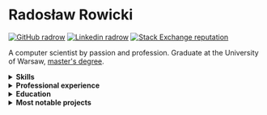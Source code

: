 # Radosław Rowicki

[![GitHub radrow](https://img.shields.io/github/followers/radrow?label=follow&style=social&cacheSeconds=86400)](https://github.com/radrow)
[![Linkedin radrow](https://img.shields.io/badge/-Linkedin-blue?style=flat-square&logo=Linkedin&logoColor=white&link=https://www.linkedin.com/in/radrow-85ab63b4&cacheSeconds=864000)](https://www.linkedin.com/in/radrow)
[![Stack Exchange reputation](https://img.shields.io/stackexchange/stackoverflow/r/4400060)](https://stackoverflow.com/users/4400060/radrow?tab=profile)

A computer scientist by passion and profession. Graduate at the University of Warsaw, [master's degree](https://github.com/radrow/masters-thesis).

<details>
<summary><b>Skills</b></summary>
  
### Areas

- Functional programming
- Compilers construction
- Type theory
- Blockchain
- Machine learning

### Technologies & lanugages

- **Advanced:** Haskell
- **Semi-advanced:** Erlang
- **Intermediate:** C#, Rust, Python, Prolog, Scala

### Natural lanugages

- **Mothertongue:** Polish
- **Professional:** English
- **Communicative:** German
</details>

<details>
<summary><b>Professional experience</b></summary>

### 2021-now - Software Engineer at **Microsoft Corporation**

- Developing the server behind Business Central 365
- Technical customer support
  
### 2019-2021 - Erlang Developer at **æternity blockchain**

- Developing a compiler for a smart contract language
- Developing tooling for smart contract development
- Developing a virtual machine for smart contracts
- Giving technical interviews and onboarding new members
  
### 2018 - Haskell&Elm Developer Intern at **Vacation Labs**
  
- Introduced a new booking infra for the company's services
- Introduced Elm to the codebase

</details>

<details>
<summary><b>Education</b></summary>

### 2019-2022 University of Warsaw

Master's degree in computer science.
  
- Thesis: Liquid types for verification of smart contracts
- Grade: Very Good (5 in 2-5 scale)
  
### 2020-2021 Ludwig Maximilian University of Munich

Student exchange programme

### 2016-2019 University of Warsaw

Bachelor's degree in computer science
  
- Thesis: Variational autoencoder for collaborative filtering - implementation and performance optimization
- Grade: Good (4 in 2-5)

</details>


<details>
<summary><b>Most notable projects</b></summary>
  
- [`i3hloc`](/i3hloc2) — A customizable, parallelized scheduler for the [`i3status`](i3/i3status) status bar for i3 WM. Written in Haskell.
- [`radlang`](/radlang) — An interpreter of a Haskell-like language. Supports type classes, full type inference, higher kinded types, `for` notation for monads and lazy evaluation.
- [`fizzbuzz-coq`](/fizzbuzz-coq) — A super defensive joke implementation of the [Fizz Buzz](https://en.wikipedia.org/wiki/Fizz_buzz) problem written as a sophisticated proposal to the [state-of-the-art implementation](github.com/EnterpriseQualityCoding/FizzBuzzEnterpriseEdition). Written in Coq to prove correctness of every step of the algorithm. Obfuscation warning. 
- [`aesophia`](/aesophia) — I took part in development of the Sophia language for the [æternity blockchain](aeternity.com) smart contract development.
- [`aerepl`](github.com//aeternity/aerepl) — A Read-Eval-Print Loop for the Sophia language.
- [`erlscripten`](github.com/erlscripten/erlscripten) — I took key part in the erlscripten project, which aims to port Erlang applications to the frontend by transpiling it into [PureScript](https://www.purescript.org/).
- [`erlscripten/purescript`](github.com/erlscripten/purescript) — For the erlscripten project I did a lot of tinkering in the source generator and optimizer of PureScript. My work resulted in a few contributions to the original project.
- [`satisfaction`](/satisfaction) — A SAT solver implementing CDCL and DPLL algorithms written in Rust as an assessment task for courses at LMU. 
- [`tftp-client-coq`](/tftp-client-coq) — A TFTP client written in Coq/OCaml. Provides proofs for compliance with the RFC standard.
- [`latte`](/latte) — An x86 compiler for a Java-like OOP language. Implements class inheritance, polymorphism via virtual methods and some simple optimization techniques.
- [`Iris`](/Iris) — I provided the Iris Mopidy frontend with Polish localization.
- [`Tiny-Semantics`](/Tiny-Semantics) — A simple CPS-styled interpreter of an imperative language written in Haskell.
- [`instant-compiler`](/instant-compiler) — A calculator-like language compiler that targets LLVM and JVM.
- [`blockchain-toy`](/blockchain-toy) — A simple centralized blockchain implementation written in Haskell.
  
</details>

